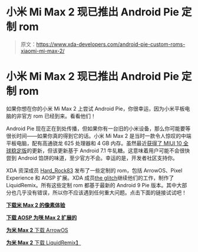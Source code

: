 # 小米 Mi Max 2 现已推出 Android Pie 定制 rom

> 原文：<https://www.xda-developers.com/android-pie-custom-roms-xiaomi-mi-max-2/>

# 小米 Mi Max 2 现已推出 Android Pie 定制 rom

如果你想在你的小米 Mi Max 2 上尝试 Android Pie，你很幸运，因为小米平板电脑的非官方 rom 已经到来。看看他们！

Android Pie 现在正在到处传播，但如果你有一台旧的小米设备，那么你可能要等很长时间——如果你真的得到它的话。小米 Mi Max 2 是当时一款令人惊叹的中端平板电脑，配有高通骁龙 625 处理器和 4 GB 内存。虽然最近[获得了 MIUI 10 全球稳定版](https://www.xda-developers.com/miui-10-global-stable-xiaomi-mi-max-3-mi-max-2-redmi-note-5-5a-redmi-6/)的更新，但该更新基于 Android 7.1 牛轧糖。这意味着用户可能不会很快尝到 Android 馅饼的味道，至少官方不会。幸运的是，开发者社区支持你。

XDA 资深成员 [Hard_Rock83](https://forum.xda-developers.com/member.php?u=6615644) 发布了一些定制的 rom，包括 ArrowOS、Pixel Experience 和 AOSP 扩展。XDA 成员[the glitch](https://forum.xda-developers.com/member.php?u=9106315)继续他们的工作，制作了 LiquidRemix。所有这些定制 rom 都基于最新的 Android 9 Pie 版本。其中大部分也几乎没有错误，所以你不应该遇到任何重大问题。点击下面的链接试试吧！

[**下载米 Max 2 的像素体验**](https://forum.xda-developers.com/mi-max-2/development/rom-pixel-experience-t3869189)

[**下载 AOSP 为咪 Max 2 扩展的**](https://forum.xda-developers.com/mi-max-2/development/rom-aospextended-rom-v6-0-t3868387)

[**为米 Max 2** 下载 ArrowOS ](https://forum.xda-developers.com/mi-max-2/development/rom-arrowos-mi-max-2-t3867221)

[**为米 Max 2** 下载 LiquidRemix】](https://forum.xda-developers.com/mi-max-2/development/rom-liquidremix-t3869401)